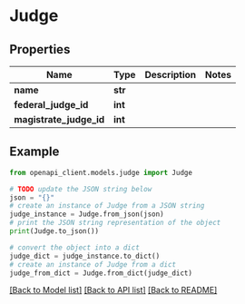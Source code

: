 # Judge


## Properties

Name | Type | Description | Notes
------------ | ------------- | ------------- | -------------
**name** | **str** |  | 
**federal_judge_id** | **int** |  | 
**magistrate_judge_id** | **int** |  | 

## Example

```python
from openapi_client.models.judge import Judge

# TODO update the JSON string below
json = "{}"
# create an instance of Judge from a JSON string
judge_instance = Judge.from_json(json)
# print the JSON string representation of the object
print(Judge.to_json())

# convert the object into a dict
judge_dict = judge_instance.to_dict()
# create an instance of Judge from a dict
judge_from_dict = Judge.from_dict(judge_dict)
```
[[Back to Model list]](../README.md#documentation-for-models) [[Back to API list]](../README.md#documentation-for-api-endpoints) [[Back to README]](../README.md)


